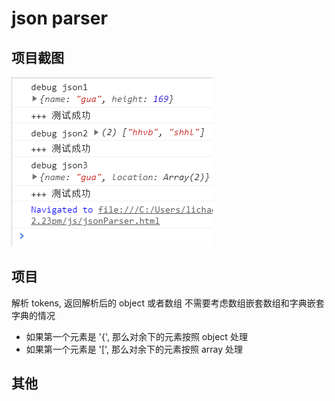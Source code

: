# json parser

## 项目截图
![png](jptu.PNG)

## 项目
解析 tokens, 返回解析后的 object 或者数组
不需要考虑数组嵌套数组和字典嵌套字典的情况
-   如果第一个元素是 '{', 那么对余下的元素按照 object 处理
-   如果第一个元素是 '[', 那么对余下的元素按照 array 处理
 

## 其他
 